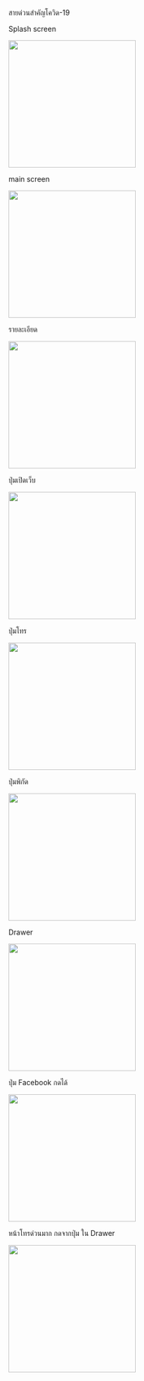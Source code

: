 สายด่วนสำคัญโควิด-19

Splash screen

<img src = "https://user-images.githubusercontent.com/69613390/141333046-cbede469-eea6-4ce9-96c0-eae6e397a878.png" width = "250">

main screen

<img src = "https://user-images.githubusercontent.com/69613390/142462115-3fb24d2c-742e-4b52-8e36-b074a328f6ad.png" width = "250">

รายละเอียด

<img src = "https://user-images.githubusercontent.com/69613390/142462360-d0238a07-71b6-4cc3-9564-ef76318f8608.png" width = "250">

ปุ่มเปิดเว็บ

<img src = "https://user-images.githubusercontent.com/69613390/141333379-701e4f9b-7f13-4bfc-b8d6-c69c77b6eb44.png" width = "250">

ปุ่มโทร

<img src = "https://user-images.githubusercontent.com/69613390/141333440-dc614440-e683-4b5d-bdef-0a825f57b108.png" width = "250">

ปุ่มพิกัด

<img src = "https://user-images.githubusercontent.com/69613390/141333505-888e6cd9-3903-480f-833b-82e052388aca.png" width = "250">

Drawer

<img src = "https://user-images.githubusercontent.com/69613390/142462237-7aeb574f-b1ff-4480-addb-4be355c0e994.png" width = "250">

ปุ่ม Facebook กดได้

<img src = "https://user-images.githubusercontent.com/69613390/142462360-d0238a07-71b6-4cc3-9564-ef76318f8608.png" width = "250">

หน้าโทรด่วนมาก กดจากปุ่ม ใน Drawer

<img src = "https://user-images.githubusercontent.com/69613390/142462543-160985d9-c249-418e-bba2-16976654a7be.png" width = "250">


